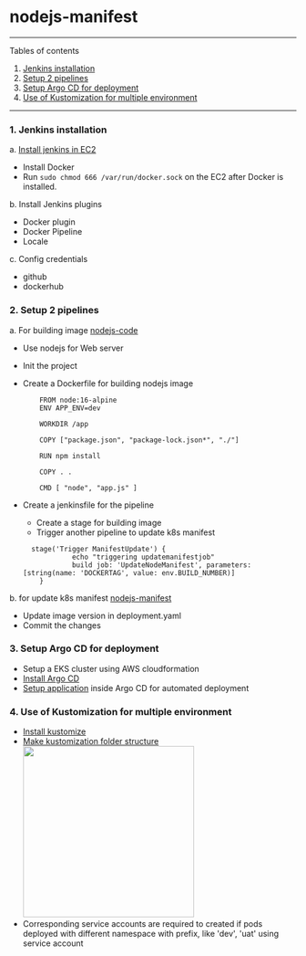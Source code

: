 # nodejs-manifest

*******
Tables of contents  
 1. [Jenkins installation ](#JenkinsInstallation )
 2. [Setup 2 pipelines](#Setup2Pipelines)
 3. [Setup Argo CD for deployment](#SetupArgoCDForDeployment)
 4. [Use of Kustomization for multiple environment](#UseOfKustomizationForMultipleEnvironment)

*******

<div id='JenkinsInstallation'/>  

### 1. Jenkins installation 
a. [Install jenkins in EC2](https://www.jenkins.io/doc/tutorials/tutorial-for-installing-jenkins-on-AWS/)

- Install Docker
- Run ```sudo chmod 666 /var/run/docker.sock``` on the EC2 after Docker is installed.
			
b. Install Jenkins plugins
	
- Docker plugin
- Docker Pipeline
- Locale
			
c. Config credentials
	
- github
- dockerhub
	
<div id='Setup2Pipelines'/>  

### 2. Setup 2 pipelines
a. For building image [nodejs-code](https://github.com/johnchan2016/nodejs-code.git)

- Use nodejs for Web server
- Init the project
- Create a Dockerfile for building nodejs image
	```
		FROM node:16-alpine
		ENV APP_ENV=dev

		WORKDIR /app

		COPY ["package.json", "package-lock.json*", "./"]

		RUN npm install

		COPY . .

		CMD [ "node", "app.js" ]
	```
	
- Create a jenkinsfile for the pipeline
	
	- Create a stage for building image			
	- Trigger another pipeline to update k8s manifest
	
	```
	  stage('Trigger ManifestUpdate') {
				echo "triggering updatemanifestjob"
				build job: 'UpdateNodeManifest', parameters: [string(name: 'DOCKERTAG', value: env.BUILD_NUMBER)]
		}
  ```
	
b. for update k8s manifest [nodejs-manifest](https://github.com/johnchan2016/nodejs-manifest.git)

- Update image version in deployment.yaml
- Commit the changes
	
<div id='SetupArgoCDForDeployment'/>  

### 3. Setup Argo CD for deployment

- Setup a EKS cluster using AWS cloudformation
- [Install Argo CD](https://www.eksworkshop.com/intermediate/290_argocd/)
- [Setup application](https://argo-cd.readthedocs.io/en/stable/getting_started/#6-create-an-application-from-a-git-repository) inside Argo CD for automated deployment 

<div id='UseOfKustomizationForMultipleEnvironment'/>  

### 4. Use of Kustomization for multiple environment

- [Install kustomize](https://kubectl.docs.kubernetes.io/installation/kustomize/)
- [Make kustomization folder structure](https://kubectl.docs.kubernetes.io/guides/introduction/kustomize/)<br/>
  <img src="./images/kustomize-folder-structure.jpg" width="300" height="300">
- Corresponding service accounts are required to created if pods deployed with different namespace with prefix, like 'dev', 'uat' using service account